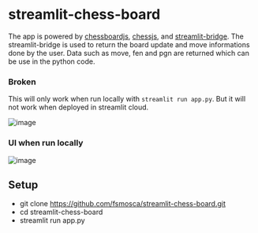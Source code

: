 # streamlit-chess-board

The app is powered by [chessboardjs](https://chessboardjs.com/), [chessjs](https://github.com/jhlywa/chess.js), and [streamlit-bridge](https://pypi.org/project/streamlit-bridge/). The streamlit-bridge is used to return the board update and move informations done by the user. Data such as move, fen and pgn are returned which can be use in the python code.

### Broken

This will only work when run locally with `streamlit run app.py`. But it will not work when deployed in streamlit cloud.

![image](https://user-images.githubusercontent.com/22366935/210167497-026a19ac-5936-4e0b-8242-447e28a645cb.png)

### UI when run locally

![image](https://user-images.githubusercontent.com/22366935/210167243-c6250a62-dd3a-497e-93b1-fad4d84ae627.png)


## Setup

* git clone https://github.com/fsmosca/streamlit-chess-board.git
* cd streamlit-chess-board
* streamlit run app.py
